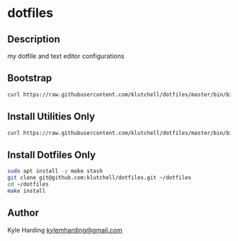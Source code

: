 # dotfiles #

## Description

my dotfile and text editor configurations

## Bootstrap
```bash
curl https://raw.githubusercontent.com/klutchell/dotfiles/master/bin/bin/bootstrap | bash
```

## Install Utilities Only
```bash
curl https://raw.githubusercontent.com/klutchell/dotfiles/master/bin/bin/install | sudo bash -s <utilities>
```

## Install Dotfiles Only
```bash
sudo apt install -y make stash
git clone git@github.com:klutchell/dotfiles.git ~/dotfiles
cd ~/dotfiles
make install
```

## Author

Kyle Harding <kylemharding@gmail.com>
